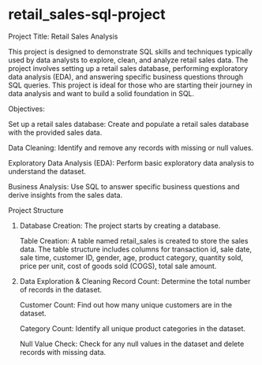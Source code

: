 # retail_sales-sql-project

Project Title: Retail Sales Analysis


This project is designed to demonstrate SQL skills and techniques typically used by data analysts to explore, clean, and analyze retail sales data. The project involves setting up a retail sales database, performing exploratory data analysis (EDA), and answering specific business questions through SQL queries. This project is ideal for those who are starting their journey in data analysis and want to build a solid foundation in SQL.

Objectives:

Set up a retail sales database: Create and populate a retail sales database with the provided sales data.

Data Cleaning: Identify and remove any records with missing or null values.

Exploratory Data Analysis (EDA): Perform basic exploratory data analysis to understand the dataset.

Business Analysis: Use SQL to answer specific business questions and derive insights from the sales data.


Project Structure

1. Database Creation: The project starts by creating a database.

   Table Creation: A table named retail_sales is created to store the sales data. The table structure includes columns for
   transaction id,
   sale date,
   sale time,
   customer ID,
   gender,
   age,
   product category,
   quantity sold,
   price per unit,
   cost of goods sold (COGS),
   total sale amount.


 3.  Data Exploration & Cleaning
     Record Count: Determine the total number of records in the dataset.

     Customer Count: Find out how many unique customers are in the dataset.

     Category Count: Identify all unique product categories in the dataset.

     Null Value Check: Check for any null values in the dataset and delete records with missing data.
